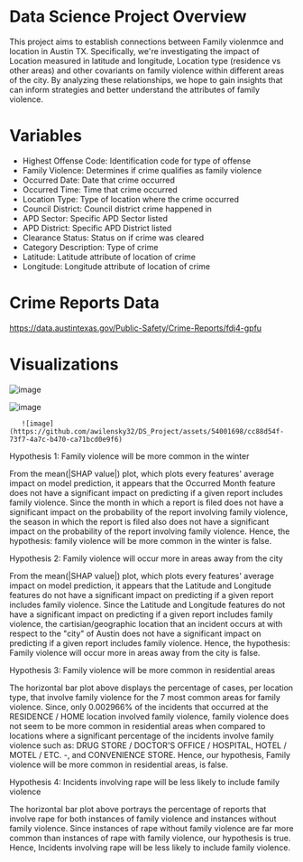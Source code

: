 # Data Science Project Overview
This project aims to establish connections between Family violenmce and location in Austin TX. Specifically, we're investigating the impact of Location measured in latitude and longitude, Location type (residence vs other areas) and other covariants on family violence within different areas of the city. By analyzing these relationships, we hope to gain insights that can inform strategies and better understand the attributes of family violence.

# Variables
- Highest Offense Code: Identification code for type of offense
- Family Violence: Determines if crime qualifies as family violence
- Occurred Date: Date that crime occurred
- Occurred Time: Time that crime occurred
- Location Type: Type of location where the crime occurred
- Council District: Council district crime happened in
- APD Sector: Specific APD Sector listed
- APD District: Specific APD District listed
- Clearance Status: Status on if crime was cleared
- Category Description: Type of crime
- Latitude: Latitude attribute of location of crime
- Longitude: Longitude attribute of location of crime

# Crime Reports Data
https://data.austintexas.gov/Public-Safety/Crime-Reports/fdj4-gpfu 




# Visualizations

![image](https://github.com/awilensky32/DS_Project/assets/54001698/9cf66c83-4ef1-4680-8f34-72af16c83a76)

![image](https://github.com/awilensky32/DS_Project/assets/54001698/3a0b8373-9b1d-4bed-b38c-6653cae69c8d)

       ![image](https://github.com/awilensky32/DS_Project/assets/54001698/cc88d54f-73f7-4a7c-b470-ca71bcd0e9f6)


Hypothesis 1: Family violence will be more common in the winter

From the mean(|SHAP value|) plot, which plots every features' average impact on model prediction, it appears that the Occurred Month feature does not have a significant impact on predicting if a given report includes family violence. Since the month in which a report is filed does not have a significant impact on the probability of the report involving family violence, the season in which the report is filed also does not have a significant impact on the probability of the report involving family violence. Hence, the hypothesis: family violence will be more common in the winter is false.

Hypothesis 2: Family violence will occur more in areas away from the city

From the mean(|SHAP value|) plot, which plots every features' average impact on model prediction, it appears that the Latitude and Longitude features do not have a significant impact on predicting if a given report includes family violence. Since the Latitude and Longitude features do not have a significant impact on predicting if a given report includes family violence, the cartisian/geographic location that an incident occurs at with respect to the "city" of Austin does not have a significant impact on predicting if a given report includes family violence. Hence, the hypothesis: Family violence will occur more in areas away from the city is false.

Hypothesis 3: Family violence will be more common in residential areas

The horizontal bar plot above displays the percentage of cases, per location type, that involve family violence for the 7 most common areas for family violence. Since, only 0.002966% of the incidents that occurred at the RESIDENCE / HOME location involved family violence, family violence does not seem to be more common in residential areas when compared to locations where a significant percentage of the incidents involve family violence such as: DRUG STORE / DOCTOR'S OFFICE / HOSPITAL, HOTEL / MOTEL / ETC. -, and CONVENIENCE STORE. Hence, our hypothesis, Family violence will be more common in residential areas, is false.

Hypothesis 4: Incidents involving rape will be less likely to include family violence

The horizontal bar plot above portrays the percentage of reports that involve rape for both instances of family violence and instances without family violence. Since instances of rape without family violence are far more common than instances of rape with family violence, our hypothesis is true. Hence, Incidents involving rape will be less likely to include family violence.
